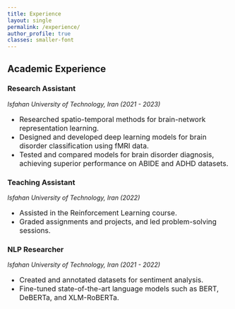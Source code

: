 ```yaml
---
title: Experience
layout: single
permalink: /experience/
author_profile: true
classes: smaller-font 
---
```



## Academic Experience

### Research Assistant  
<span style="font-style: italic;">Isfahan University of Technology, Iran (2021 - 2023)</span>
<div style=" font-size: 16px;">
  <ul>
    <li>Researched spatio-temporal methods for brain-network representation learning.</li>
    <li>Designed and developed deep learning models for brain disorder classification using fMRI data. </li>
    <li>Tested and compared models for brain disorder diagnosis, achieving superior performance on ABIDE  and ADHD datasets.</li>
  </ul>
</div>

### Teaching Assistant  
 
<span style="font-style: italic;">Isfahan University of Technology, Iran (2022)</span>
<div style=" font-size: 16px;">
  <ul>
    <li>Assisted in the Reinforcement Learning course.</li>
    <li>Graded assignments and projects, and led problem-solving sessions.</li>
  </ul>
</div>

### NLP Researcher 
<span style="font-style: italic;">Isfahan University of Technology, Iran (2021 - 2022)</span>
<div style=" font-size: 16px;">
  <ul>
    <li>Created and annotated datasets for sentiment analysis.</li>
    <li>Fine-tuned state-of-the-art language models such as BERT, DeBERTa, and XLM-RoBERTa.</li>
  </ul>
</div>


